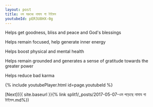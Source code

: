 ```yaml
---
layout: post
title: ওম মরুধ্বে নামায গা টাইমস
youtubeId: pER3U8HX-0g
---
```

 
 
Helps get goodness, bliss and peace and God's blessings
 
Helps remain focused, help generate inner energy 
 
Helps boost physical and mental health 
 
Helps remain grounded and generates a sense of gratitude towards the greater power 
 
Helps reduce bad karma
 
 
 
 


{% include youtubePlayer.html id=page.youtubeId %}
 
[Next]({{ site.baseurl }}{% link  split1/_posts/2017-05-07-ওম পড়েছে নামায গা টাইমস.md%})
 
